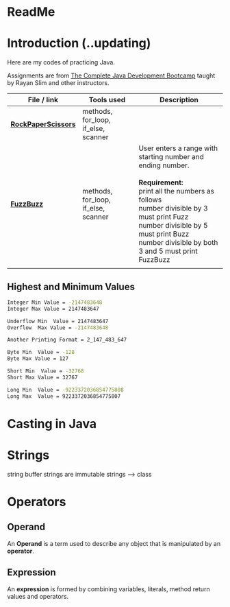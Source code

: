 # ReadMe

# Introduction (..updating)

Here are my codes of practicing Java. 

Assignments are from [The Complete Java Development Bootcamp](https://www.udemy.com/course/the-complete-java-development-bootcamp/) taught by Rayan Slim and other instructors. 



| File / link                                                  | Tools used                          | Description                                                  |
| ------------------------------------------------------------ | ----------------------------------- | ------------------------------------------------------------ |
| [**RockPaperScissors**](https://github.com/nysdas/codeInJava/blob/main/RockPaperScissors.java) | methods, for_loop, if_else, scanner |                                                              |
| [**FuzzBuzz**](https://github.com/nysdas/codeInJava/blob/main/loopFuzzBuzz.java) | methods, for_loop, if_else, scanner | User enters a range with starting number and ending number.<br /><br />**Requirement:**<br />print all the numbers as follows<br />number divisible by 3 must print Fuzz<br />number divisible by 5 must print Buzz<br />number divisible by both 3 and 5 must print FuzzBuzz<br /> |
|                                                              |                                     |                                                              |



## Highest and Minimum Values

```bash
Integer Min Value = -2147483648
Integer Max Value = 2147483647

Underflow Min  Value = 2147483647
Overflow  Max Value = -2147483648

Another Printing Format = 2_147_483_647

Byte Min  Value = -128
Byte Max Value = 127

Short Min  Value = -32768
Short Max Value = 32767

Long Min  Value = -9223372036854775808
Long Max  Value = 9223372036854775807
```



# Casting in Java

# Strings

string buffer
strings are immutable
strings --> class

# Operators

## Operand
An **Operand** is a term used to describe any object that is manipulated by an **operator**. 

## Expression
An **expression** is formed by combining variables, literals, method return values and operators.
